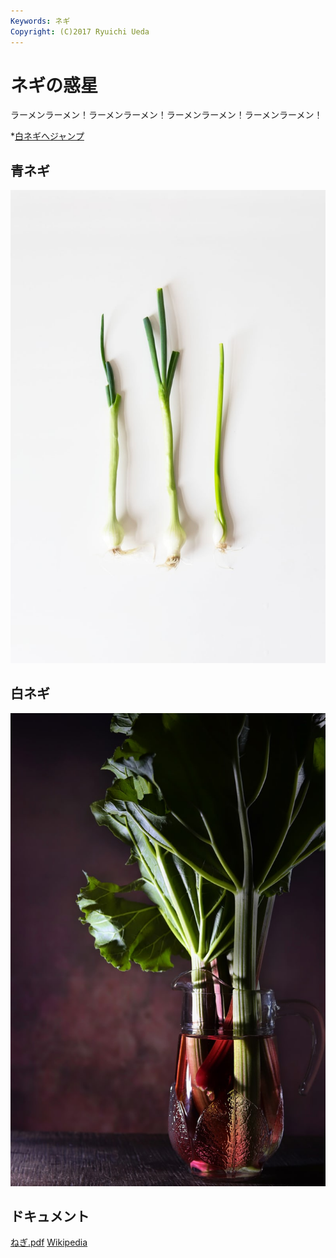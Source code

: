 ```yaml
---
Keywords: ネギ
Copyright: (C)2017 Ryuichi Ueda
---
```


# ネギの惑星

ラーメンラーメン！ラーメンラーメン！ラーメンラーメン！ラーメンラーメン！

*[白ネギへジャンプ](#white)

## 青ネギ

![青ネギ](./green_negi.jpg)

## <span id="white">白ネギ</span>

![](white_negi.jpg)

## ドキュメント

[ねぎ.pdf](ねぎ.pdf)
[Wikipedia](https://ja.wikipedia.org/wiki/%E3%83%8D%E3%82&AE)
